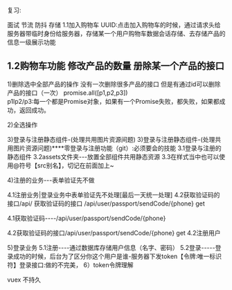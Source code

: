 复习:


面试 节流 防抖  存储
1.1加入购物车
UUID:点击加入购物车的时候，通过请求头给服务器带临时身份给服务器，存储某一个用户购物车数据会话存储、去存储产品的信息一级展示功能

1.2购物车功能
修改产品的数量
册除某一个产品的接口
 --------------------------------------------------

1)删除选中全部产品的操作
没有一次删除很多产品的接口 但是有通过id可以删除产品的接口（一次）
promise.all([p1,p2,p3])  
p1lp2/p3:每一个都是Promise对象，如果有一个Promise失败，都失败，如果都成功，返回成功。

2)全选操作


3)登录与注册静态组件-(处理共用图片资源间题)
3)登录与注册静态组件-(处理共用图片资源问题)****零登录与注册功能（git）:必须要会的技能
3.1登录与注册的静态组件
3.2assets文件夹---放置全部组件共用静态资源
3.3在样式当中也可以使用@符号【src别名】，切记在前面加上~











4)注册的业务---表单验证先不做


4.1注册业务|登录业务中表单验证先不处理[最后一天统一处理]
4.2获取验证码的接口/api/
获取验证码的接口       /api/user/passport/sendCode/{phone}            get


4.1获取验证码----/api/user/passport/sendCode/{phone}

4.2获取验证码的接口/api/user/passport/sendCode/{phone} get
4.2注册用户

5)登录业务
5.1注册----通过数据库存储用户信息（名字、密码）
5.2登录-----登录成功的时候，后台为了区分你这个用户是谁-服务器下发token【令牌:唯一标识符】登录接口:做的不完美，
6）token令牌理解


vuex 不持久







